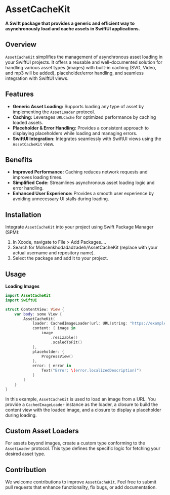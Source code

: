 # AssetCacheKit

**A Swift package that provides a generic and efficient way to asynchronously load and cache assets in SwiftUI applications.**

## Overview
`AssetCacheKit` simplifies the management of asynchronous asset loading in your SwiftUI projects. It offers a reusable and well-documented solution for handling various asset types (images) with built-in caching (SVG, Video, and mp3 will be added), placeholder/error handling, and seamless integration with SwiftUI views.

## Features
 - **Generic Asset Loading:** Supports loading any type of asset by implementing the `AssetLoader` protocol.
 - **Caching:** Leverages `URLCache` for optimized performance by caching loaded assets.
 - **Placeholder & Error Handling:** Provides a consistent approach to displaying placeholders while loading and managing errors.
 - **SwiftUI Integration:** Integrates seamlessly with SwiftUI views using the `AssetCacheKit` view.

## Benefits
 - **Improved Performance:** Caching reduces network requests and improves loading times.
 - **Simplified Code:** Streamlines asynchronous asset loading logic and error handling.
 - **Enhanced User Experience:** Provides a smooth user experience by avoiding unnecessary UI stalls during loading.

## Installation
Integrate `AssetCacheKit` into your project using Swift Package Manager (SPM):
1. In Xcode, navigate to File > Add Packages....
2. Search for Mohsenkhodadadzadeh/AssetCacheKit (replace with your actual username and repository name).
3. Select the package and add it to your project.

## Usage
**Loading Images**
```Swift
import AssetCacheKit
import SwiftUI

struct ContentView: View {
    var body: some View {
        AssetCacheKit(
            loader: CachedImageLoader(url: URL(string: "https://example.com/image.png")),
            content: { image in
                image
                    .resizable()
                    .scaledToFit()
            },
            placeholder: {
                ProgressView()
            },
            error: { error in
                Text("Error: \(error.localizedDescription)")
            }
        )
    }
}
```

In this example, `AssetCacheKit` is used to load an image from a URL. You provide a `CachedImageLoader` instance as the loader, a closure to build the content view with the loaded image, and a closure to display a placeholder during loading.

## Custom Asset Loaders
For assets beyond images, create a custom type conforming to the `AssetLoader` protocol. This type defines the specific logic for fetching your desired asset type.

## Contribution
We welcome contributions to improve `AssetCacheKit`. Feel free to submit pull requests that enhance functionality, fix bugs, or add documentation.

